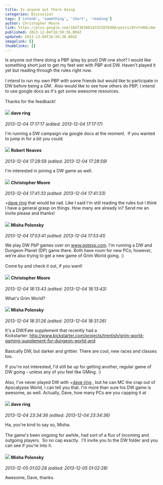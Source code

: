 ```yaml
---
title: Is anyone out there doing
categories: Discussion
tags: ['intend', 'something', 'short', 'reading']
author: Christopher Moore
link: https://plus.google.com/103736360143315876408/posts/QYvYvKHLvbm
published: 2013-12-04T16:59:36.804Z
updated: 2013-12-04T16:59:36.804Z
imagelink: []
thumblinks: []
---
```


Is anyone out there doing a PBP (play by post) DW one shot? I would like something short just to get my feet wet with PBP and DW. Haven&#39;t played it yet but reading through the rules right now. <br /><br />I intend to run my own PBP with some friends but would like to participate in DW before being a GM.  Also would like to see how others do PBP, I intend to use google docs as it&#39;s got some awesome resources. <br /><br />Thanks for the feedback!
<div id='comment z13adx4jpsi5tvtog04cfblibwietdbobmg0k'>
  <h4><img src='{{site.baseurl}}//images/avatars/100537307520628832230_photo.jpg'> dave ring</h4>
      <p><cite>2013-12-04 17:17:17 (edited: 2013-12-04 17:17:17)</cite></p>
        <p>I&#39;m running a DW campaign via google docs at the moment.  If you wanted to jump in for a bit you could. </p>
</div>
        

<div id='comment z13adx4jpsi5tvtog04cfblibwietdbobmg0k'>
  <h4><img src='{{site.baseurl}}//images/avatars/106179207574693259103_photo.jpg'> Robert Neaves</h4>
      <p><cite>2013-12-04 17:28:59 (edited: 2013-12-04 17:28:59)</cite></p>
        <p>I&#39;m interested in joining a DW game as well.</p>
</div>
        

<div id='comment z13adx4jpsi5tvtog04cfblibwietdbobmg0k'>
  <h4><img src='{{site.baseurl}}//images/avatars/103736360143315876408_photo.jpg'> Christopher Moore</h4>
      <p><cite>2013-12-04 17:41:33 (edited: 2013-12-04 17:41:33)</cite></p>
        <p><span class="proflinkWrapper"><span class="proflinkPrefix">+</span><a class="proflink" href="https://plus.google.com/100537307520628832230" oid="100537307520628832230">dave ring</a></span> that would be rad. Like I said I&#39;m still reading the rules but I think I have a general grasp on things. How many are already in? Send me an invite please and thanks!</p>
</div>
        

<div id='comment z13adx4jpsi5tvtog04cfblibwietdbobmg0k'>
  <h4><img src='{{site.baseurl}}//images/avatars/116245899164381280330_photo.jpg'> Misha Polonsky</h4>
      <p><cite>2013-12-04 17:53:41 (edited: 2013-12-04 17:53:41)</cite></p>
        <p>We play DW PbP games over on <a href="http://www.gotexp.com" class="ot-anchor">www.gotexp.com</a>. I&#39;m running a DW and Dungeon Planet (DP) game there. Both have room for new PCs; however, we&#39;re also trying to get a new game of Grim World going. :)<br /><br />Come by and check it out, if you want!</p>
</div>
        

<div id='comment z13adx4jpsi5tvtog04cfblibwietdbobmg0k'>
  <h4><img src='{{site.baseurl}}//images/avatars/103736360143315876408_photo.jpg'> Christopher Moore</h4>
      <p><cite>2013-12-04 18:13:43 (edited: 2013-12-04 18:13:43)</cite></p>
        <p>What&#39;s Grim World?</p>
</div>
        

<div id='comment z13adx4jpsi5tvtog04cfblibwietdbobmg0k'>
  <h4><img src='{{site.baseurl}}//images/avatars/116245899164381280330_photo.jpg'> Misha Polonsky</h4>
      <p><cite>2013-12-04 18:31:26 (edited: 2013-12-04 18:31:26)</cite></p>
        <p>It&#39;s a DW/Fate supplement that recently had a Kickstarter: <a href="http://www.kickstarter.com/projects/trentish/grim-world-gaming-supplement-for-dungeon-world-and" class="ot-anchor">http://www.kickstarter.com/projects/trentish/grim-world-gaming-supplement-for-dungeon-world-and</a><br /><br />Basically DW, but darker and grittier. There are cool, new races and classes too.<br /><br />If you&#39;re not interested, I&#39;d still be up for getting another, regular game of DW going - unless any of you feel like GMing. :)<br /><br />Also, I&#39;ve never played DW with <span class="proflinkWrapper"><span class="proflinkPrefix">+</span><a class="proflink" href="https://plus.google.com/100537307520628832230" oid="100537307520628832230">dave ring</a></span> , but he can MC the crap out of Apocalypse World, I can tell you that. I&#39;m more than sure his DW game is awesome, as well. Actually, Dave, how many PCs are you capping it at</p>
</div>
        

<div id='comment z13adx4jpsi5tvtog04cfblibwietdbobmg0k'>
  <h4><img src='{{site.baseurl}}//images/avatars/100537307520628832230_photo.jpg'> dave ring</h4>
      <p><cite>2013-12-04 23:34:36 (edited: 2013-12-04 23:34:36)</cite></p>
        <p>Ha, you&#39;re kind to say so, Misha. <br /><br />The game&#39;s been ongoing for awhile, had sort of a flux of incoming and outgoing players.  So no cap exactly.  I&#39;ll invite you to the DW folder and you can see if you&#39;re into it.</p>
</div>
        

<div id='comment z13adx4jpsi5tvtog04cfblibwietdbobmg0k'>
  <h4><img src='{{site.baseurl}}//images/avatars/116245899164381280330_photo.jpg'> Misha Polonsky</h4>
      <p><cite>2013-12-05 01:02:28 (edited: 2013-12-05 01:02:28)</cite></p>
        <p>Awesome, Dave, thanks.</p>
</div>
        